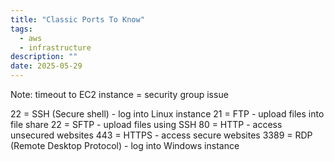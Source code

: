```yaml
---
title: "Classic Ports To Know"
tags:
  - aws
  - infrastructure
description: ""
date: 2025-05-29
---
```




Note: timeout to EC2 instance = security group issue

22 = SSH (Secure shell) - log into Linux instance
21 = FTP - upload files into file share
22 = SFTP - upload files using SSH
80 = HTTP - access unsecured websites
443 = HTTPS - access secure websites
3389 = RDP (Remote Desktop Protocol) - log into Windows instance